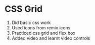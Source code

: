 # CSS Grid

1. Did basic css work
2. Used icons from remix icons
3. Practiced css grid and flex box
4. Added video and learnt video controls
